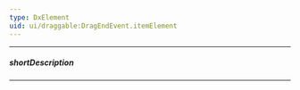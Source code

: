 ```yaml
---
type: DxElement
uid: ui/draggable:DragEndEvent.itemElement
---
```

---
##### shortDescription
<!-- Description goes here -->

---
<!-- Description goes here -->